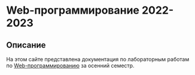 # Web-программирование 2022-2023 

## Описание
На этом сайте представлена документация по лабораторным работам
по [Web-программированию](https://github.com/KirillovaVika/ITMO_ICT_WebDevelopment_2022-2023) 
за осенний семестр. 
